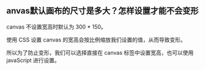 ## anvas默认画布的尺寸是多大？怎样设置才能不会变形

canvas 不设置宽高时默认为 300 * 150。

使用 CSS 设置 canvas 的宽高会按比例缩放我们设置的值，从而导致变形。

所以为了防止变形，我们可以选择直接在 canvas 标签中设置宽高，也可以使用 javaScript 进行设置。